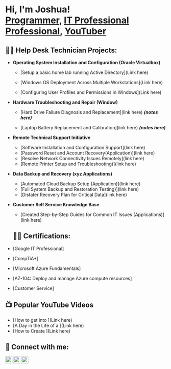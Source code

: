 <h1>Hi, I'm Joshua! <br/><a href="https://github.com/josuelcheco">Programmer</a>, <a href="www.linkedin.com/in/joshuacheco">IT Professional Professional</a>, <a href="https://www.youtube.com/c/link here">YouTuber</a></h1>

<h2>👨‍💻 Help Desk Technician Projects:</h2>

- <b>Operating System Installation and Configuration (Oracle Virtualbox)</b>
  - [Setup a basic home lab running Active Directory](Link here)
 
  - [Windows OS Deployment Across Multiple Workstations](Link here)
 
  - [Configuring User Profiles and Permissions in Windows](Link here)
- <b>Hardware Troubleshooting and Repair (Window)</b>
  - [Hard Drive Failure Diagnosis and Replacement](link here) <b><i>(notes here)</b></i>

  -  [Laptop Battery Replacement and Calibration](link here) <b><i>(notes here)</b></i>
   
- <b>Remote Technical Support Initiative</b>
  - [Software Installation and Configuration Support](link here)
  - [Password Reset and Account Recovery(Application)](link here)
  - [Resolve Network Connectivity Issues Remotely](link here)
  - [Remote Printer Setup and Troubleshooting)](link here)
- <b>Data Backup and Recovery (xyz Applications)</b>
  - [Automated Cloud Backup Setup (Application)](link here)
  - [Full System Backup and Restoration Testing)](link here)
  - [Distater Recovery Plan for Critical Data](link here)
- <b>Customer Self Service Knowledge Base</b>
  - [Created Step-by-Step Guides for Common IT Issues (Applications)](link here)
 
   <h2>👨‍💻 Certifications:</h2>
 - [Google IT Professional]

 - [CompTiA+]

 - [Microsoft Azure Fundamentals]

 - [AZ-104: Deploy and manage Azure compute resources]

 - [Customer Service]
  

<h2>📺 Popular YouTube Videos</h2>

- [How to get into ](Link here)
- [A Day in the Life of a ](Link here)
- [How to Create ](Link here)

<h2> 🤳 Connect with me:</h2>

[<img align="left" alt="JoshMadakor | YouTube" width="22px" src="https://cdn.jsdelivr.net/npm/simple-icons@v3/icons/youtube.svg" />][youtube]
[<img align="left" alt="JoshMadakor | Twitter" width="22px" src="https://cdn.jsdelivr.net/npm/simple-icons@v3/icons/twitter.svg" />][twitter]
[<img align="left" alt="JoshMadakor | LinkedIn" width="22px" src="https://cdn.jsdelivr.net/npm/simple-icons@v3/icons/linkedin.svg" />][linkedin]

[twitter]: https://twitter.com/linkhere
[youtube]: https://www.youtube.com/c/linkhere
[linkedin]: https://linkedin.com/in/joshuacheco

<!--
**joshmadakor1/joshmadakor1** is a ✨ _special_ ✨ repository because its `README.md` (this file) appears on your GitHub profile.

Here are some ideas to get you started:

- 🔭 I’m currently working on ...
- 🌱 I’m currently learning ...
- 👯 I’m looking to collaborate on ...
- 🤔 I’m looking for help with ...
- 💬 Ask me about ...
- 📫 How to reach me: ...
- 😄 Pronouns: ...
- ⚡ Fun fact: ...
-->
 
